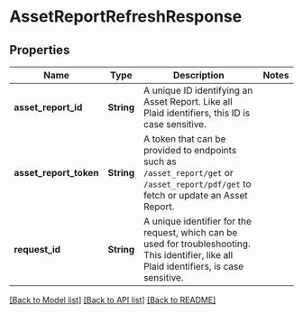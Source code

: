 # AssetReportRefreshResponse

## Properties

Name | Type | Description | Notes
------------ | ------------- | ------------- | -------------
**asset_report_id** | **String** | A unique ID identifying an Asset Report. Like all Plaid identifiers, this ID is case sensitive. | 
**asset_report_token** | **String** | A token that can be provided to endpoints such as `/asset_report/get` or `/asset_report/pdf/get` to fetch or update an Asset Report. | 
**request_id** | **String** | A unique identifier for the request, which can be used for troubleshooting. This identifier, like all Plaid identifiers, is case sensitive. | 

[[Back to Model list]](../README.md#documentation-for-models) [[Back to API list]](../README.md#documentation-for-api-endpoints) [[Back to README]](../README.md)


